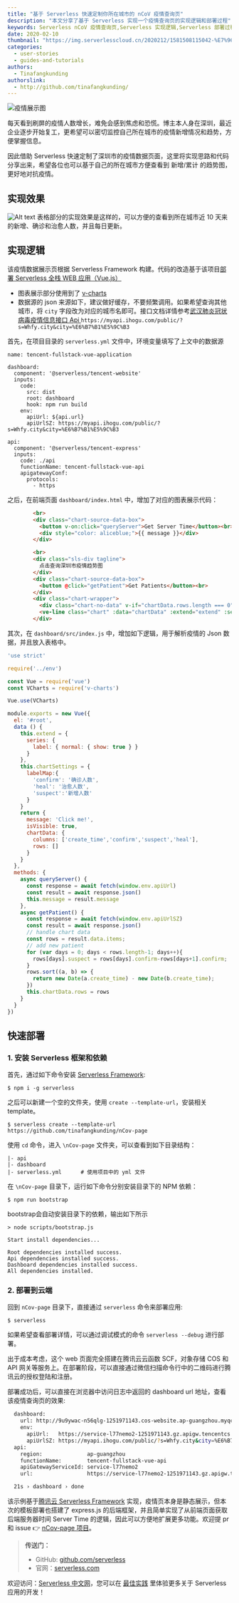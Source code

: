 ```yaml
---
title: "基于 Serverless 快速定制你所在城市的 nCoV 疫情查询页"
description: "本文分享了基于 Serverless 实现一个疫情查询页的实现逻辑和部署过程"
keywords: Serverless nCoV 疫情查询页,Serverless 实现逻辑,Serverless 部署过程
date: 2020-02-10
thumbnail: "https://img.serverlesscloud.cn/2020212/1581508115042-%E7%96%AB%E6%83%85.jpg"
categories:
  - user-stories
  - guides-and-tutorials
authors:
  - Tinafangkunding
authorslink:
  - http://github.com/tinafangkunding/
---
```


![疫情展示图](https://img.serverlesscloud.cn/2020212/1581508115042-%E7%96%AB%E6%83%85.jpg)

每天看到刷屏的疫情人数增长，难免会感到焦虑和恐慌。博主本人身在深圳，最近企业逐步开始复工，更希望可以密切监控自己所在城市的疫情新增情况和趋势，方便掌握信息。

因此借助 Serverless 快速定制了深圳市的疫情数据页面，这里将实现思路和代码分享出来，希望各位也可以基于自己的所在城市方便查看到 新增/累计 的趋势图，更好地对抗疫情。

## 实现效果
![Alt text](https://img.serverlesscloud.cn/2020212/1581480946201-1581479410309.png)
表格部分的实现效果是这样的，可以方便的查看到所在城市近 10 天来的新增、确诊和治愈人数，并且每日更新。

## 实现逻辑

该疫情数据展示页根据 Serverless Framework 构建。代码的改造基于该项目[部署 Serverless 全栈 WEB 应用（Vue.js）](https://github.com/serverless/components/tree/master/templates/tencent-fullstack-vue-application)

- 图表展示部分使用到了 [v-charts](https://v-charts.js.org/#/)
- 数据源的 json 来源如下，建议做好缓存，不要频繁调用。如果希望查询其他城市，将 `city` 字段改为对应的城市名即可。接口文档详情参考[武汉肺炎冠状病毒疫情信息接口 Api
](https://qinhaolei.com/posts/46178/)
`https://myapi.ihogu.com/public/?s=Whfy.city&city=%E6%B7%B1%E5%9C%B3`

首先，在项目目录的 `serverless.yml` 文件中，环境变量填写了上文中的数据源

```
name: tencent-fullstack-vue-application

dashboard:
  component: '@serverless/tencent-website'
  inputs:
    code:
      src: dist
      root: dashboard
      hook: npm run build
    env:
      apiUrl: ${api.url}
      apiUrlSZ: https://myapi.ihogu.com/public/?s=Whfy.city&city=%E6%B7%B1%E5%9C%B3

api:
  component: '@serverless/tencent-express'
  inputs:
    code: ./api
    functionName: tencent-fullstack-vue-api
    apigatewayConf:
      protocols:
        - https
```

之后，在前端页面 `dashboard/index.html` 中，增加了对应的图表展示代码：
```html
        <br>
        <div class="chart-source-data-box">
          <button v-on:click="queryServer">Get Server Time</button><br>
          <div style="color: aliceblue;">{{ message }}</div>
        </div>

        <br>
        <div class="sls-div tagline">
          点击查询深圳市疫情趋势图
        </div>
        <div class="chart-source-data-box">
          <button @click="getPatient">Get Patients</button><br>
        </div>
        <div class="chart-wrapper">
          <div class="chart-no-data" v-if="chartData.rows.length === 0">No Data</div>
          <ve-line class="chart" :data="chartData" :extend="extend" :settings="chartSettings" height="100%" v-if="chartData.rows.length > 0"/>
        </div>
```

其次，在  `dashboard/src/index.js` 中，增加如下逻辑，用于解析疫情的 Json 数据，并且放入表格中。

```javascript
'use strict'

require('../env')

const Vue = require('vue')
const VCharts = require('v-charts')

Vue.use(VCharts)

module.exports = new Vue({
  el: '#root',
  data () {
    this.extend = {
      series: {
        label: { normal: { show: true } }
      }
    },
    this.chartSettings = {
      labelMap:{
        'confirm': '确诊人数',
        'heal': '治愈人数',
        'suspect':'新增人数'
      }
    }
    return {
      message: 'Click me!',
      isVisible: true,
      chartData: {
        columns: ['create_time','confirm','suspect','heal'],
        rows: []
      }
    }
  },
  methods: {
    async queryServer() {
      const response = await fetch(window.env.apiUrl)
      const result = await response.json()
      this.message = result.message
    },
    async getPatient() {
      const response = await fetch(window.env.apiUrlSZ)
      const result = await response.json()
      // handle chart data
      const rows = result.data.items;
      // add new patient
      for (var days = 0; days < rows.length-1; days++){
        rows[days].suspect = rows[days].confirm-rows[days+1].confirm;
      }
      rows.sort((a, b) => {
        return new Date(a.create_time) - new Date(b.create_time);
      })
      this.chartData.rows = rows
    }
  }
})
```

## 快速部署

### 1. 安装 Serverless 框架和依赖

首先，通过如下命令安装 [Serverless Framework](https://www.github.com/serverless/serverless):

```console
$ npm i -g serverless
```

之后可以新建一个空的文件夹，使用 `create --template-url`，安装相关 template。

```console
$ serverless create --template-url https://github.com/tinafangkunding/nCov-page
```

使用 `cd` 命令，进入 `\nCov-page` 文件夹，可以查看到如下目录结构：

```
|- api
|- dashboard
|- serverless.yml      # 使用项目中的 yml 文件
```

在 `\nCov-page` 目录下，运行如下命令分别安装目录下的 NPM 依赖：
```console
$ npm run bootstrap
```
bootstrap会自动安装目录下的依赖，输出如下所示
```console
> node scripts/bootstrap.js

Start install dependencies...

Root dependencies installed success.
Api dependencies installed success.
Dashboard dependencies installed success.
All dependencies installed.
```

### 2. 部署到云端

回到 `nCov-page` 目录下，直接通过 `serverless` 命令来部署应用:

```console
$ serverless
```

如果希望查看部署详情，可以通过调试模式的命令 `serverless --debug` 进行部署。

出于成本考虑，这个 web 页面完全搭建在腾讯云云函数 SCF，对象存储 COS 和 API 网关等服务上。在部署阶段，可以直接通过微信扫描命令行中的二维码进行腾讯云的授权登陆和注册。

部署成功后，可以直接在浏览器中访问日志中返回的 dashboard url 地址，查看该疫情查询页的效果:

```bash
  dashboard: 
    url: http://9u9ywac-n56qlg-1251971143.cos-website.ap-guangzhou.myqcloud.com
    env: 
      apiUrl:   https://service-l77nemo2-1251971143.gz.apigw.tencentcs.com/release/
      apiUrlSZ: https://myapi.ihogu.com/public/?s=Whfy.city&city=%E6%B7%B1%E5%9C%B3
  api: 
    region:              ap-guangzhou
    functionName:        tencent-fullstack-vue-api
    apiGatewayServiceId: service-l77nemo2
    url:                 https://service-l77nemo2-1251971143.gz.apigw.tencentcs.com/release/

  21s › dashboard › done
```

该示例基于[腾讯云 Serverless Framework](https://cloud.tencent.com/product/sf) 实现，疫情页本身是静态展示，但本次的模板部署也搭建了 express.js 的后端框架，并且简单实现了从前端页面获取后端服务器时间 Server Time 的逻辑，因此可以方便地扩展更多功能。欢迎提 pr 和 issue 👉 [nCov-page 项目](https://github.com/tinafangkunding/nCov-page)。

> **传送门：**
>
> - GitHub: [github.com/serverless](https://github.com/serverless/serverless/blob/master/README_CN.md) 
> - 官网：[serverless.com](https://serverless.com/)

欢迎访问：[Serverless 中文网](https://china.serverless.com)，您可以在 [最佳实践](https://china.serverless.com/best-practice/) 里体验更多关于 Serverless 应用的开发！